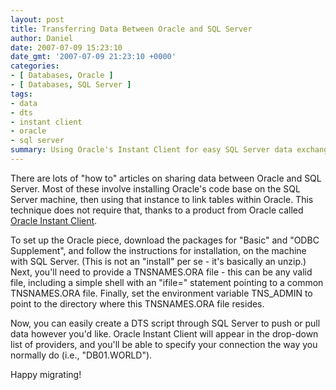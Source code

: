 ```yaml
---
layout: post
title: Transferring Data Between Oracle and SQL Server
author: Daniel
date: 2007-07-09 15:23:10
date_gmt: '2007-07-09 21:23:10 +0000'
categories:
- [ Databases, Oracle ]
- [ Databases, SQL Server ]
tags:
- data
- dts
- instant client
- oracle
- sql server
summary: Using Oracle's Instant Client for easy SQL Server data exchange
---
```


There are lots of "how to" articles on sharing data between Oracle and SQL Server. Most of these involve installing Oracle's code base on the SQL Server machine, then using that instance to link tables within Oracle. This technique does not require that, thanks to a product from Oracle called [Oracle Instant Client][ic].

To set up the Oracle piece, download the packages for "Basic" and "ODBC Supplement", and follow the instructions for installation, on the machine with SQL Server. (This is not an "install" per se - it's basically an unzip.) Next, you'll need to provide a TNSNAMES.ORA file - this can be any valid file, including a simple shell with an "ifile=" statement pointing to a common TNSNAMES.ORA file. Finally, set the environment variable TNS_ADMIN to point to the directory where this TNSNAMES.ORA file resides.

Now, you can easily create a DTS script through SQL Server to push or pull data however you'd like. Oracle Instant Client will appear in the drop-down list of providers, and you'll be able to specify your connection the way you normally do (i.e., "DB01.WORLD").

Happy migrating!


[ic]: http://www.oracle.com/technetwork/database/features/instant-client/index-097480.html "Download Oracle Instant Client"
